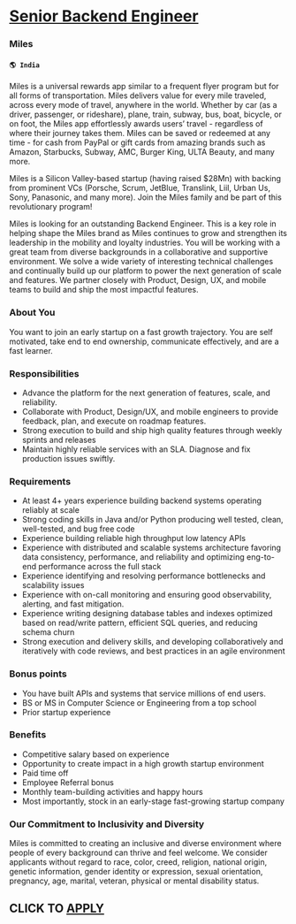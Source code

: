 # [Senior Backend Engineer](https://www.remotewlb.com/apply/senior-backend-engineer-80925)  
### Miles  
#### `🌎 India`  

Miles is a universal rewards app similar to a frequent flyer program but for all forms of transportation. Miles delivers value for every mile traveled, across every mode of travel, anywhere in the world. Whether by car (as a driver, passenger, or rideshare), plane, train, subway, bus, boat, bicycle, or on foot, the Miles app effortlessly awards users’ travel - regardless of where their journey takes them. Miles can be saved or redeemed at any time - for cash from PayPal or gift cards from amazing brands such as Amazon, Starbucks, Subway, AMC, Burger King, ULTA Beauty, and many more.

Miles is a Silicon Valley-based startup (having raised $28Mn) with backing from prominent VCs (Porsche, Scrum, JetBlue, Translink, Liil, Urban Us, Sony, Panasonic, and many more). Join the Miles family and be part of this revolutionary program!

Miles is looking for an outstanding Backend Engineer. This is a key role in helping shape the Miles brand as Miles continues to grow and strengthen its leadership in the mobility and loyalty industries. You will be working with a great team from diverse backgrounds in a collaborative and supportive environment. We solve a wide variety of interesting technical challenges and continually build up our platform to power the next generation of scale and features. We partner closely with Product, Design, UX, and mobile teams to build and ship the most impactful features.

### About You

You want to join an early startup on a fast growth trajectory. You are self motivated, take end to end ownership, communicate effectively, and are a fast learner.

### Responsibilities

  * Advance the platform for the next generation of features, scale, and reliability.
  * Collaborate with Product, Design/UX, and mobile engineers to provide feedback, plan, and execute on roadmap features.
  * Strong execution to build and ship high quality features through weekly sprints and releases
  * Maintain highly reliable services with an SLA. Diagnose and fix production issues swiftly.

### Requirements

  * At least 4+ years experience building backend systems operating reliably at scale
  * Strong coding skills in Java and/or Python producing well tested, clean, well-tested, and bug free code
  * Experience building reliable high throughput low latency APIs
  * Experience with distributed and scalable systems architecture favoring data consistency, performance, and reliability and optimizing eng-to-end performance across the full stack
  * Experience identifying and resolving performance bottlenecks and scalability issues
  * Experience with on-call monitoring and ensuring good observability, alerting, and fast mitigation.
  * Experience writing designing database tables and indexes optimized based on read/write pattern, efficient SQL queries, and reducing schema churn
  * Strong execution and delivery skills, and developing collaboratively and iteratively with code reviews, and best practices in an agile environment

### Bonus points

  * You have built APIs and systems that service millions of end users.
  * BS or MS in Computer Science or Engineering from a top school
  * Prior startup experience 

### Benefits

  * Competitive salary based on experience
  * Opportunity to create impact in a high growth startup environment
  * Paid time off
  * Employee Referral bonus
  * Monthly team-building activities and happy hours
  * Most importantly, stock in an early-stage fast-growing startup company

### Our Commitment to Inclusivity and Diversity

Miles is committed to creating an inclusive and diverse environment where people of every background can thrive and feel welcome. We consider applicants without regard to race, color, creed, religion, national origin, genetic information, gender identity or expression, sexual orientation, pregnancy, age, marital, veteran, physical or mental disability status.

  
## CLICK TO [APPLY](https://www.remotewlb.com/apply/senior-backend-engineer-80925)


